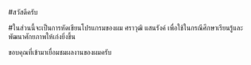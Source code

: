 #สวัสดีครับ

#ในส่วนนี้จะเป็นการหัดเขียนโปรแกรมของผม ศราวุฒิ แสนรังค์ เพื่อใช้ในกรณีศึกษาเรียนรู้และพัฒนาศักยภาพให้เก่งยิ่งขึ้น

ขอบคุณที่เข้ามาเยื่อมชมผลงานของผมครับ
